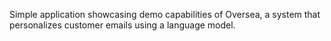 Simple application showcasing demo capabilities of Oversea, a system that personalizes customer emails using a language model.
